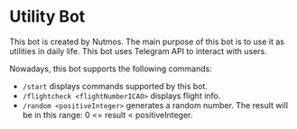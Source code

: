 # Utility Bot

This bot is created by Nutmos. The main purpose of this bot is to use it as utilities in daily life. This bot uses Telegram API to interact with users.

Nowadays, this bot supports the following commands:

- `/start` displays commands supported by this bot.
- `/flightcheck <flightNumberICAO>` displays flight info.
- `/random <positiveInteger>` generates a random number. The result will be in this range: 0 <= result < positiveInteger.
